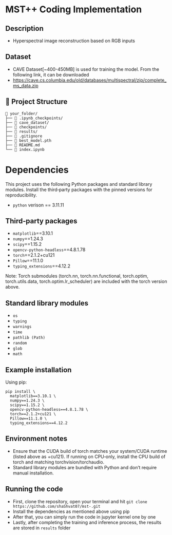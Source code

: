 # MST++ Coding Implementation
## Description
- Hyperspectral image reconstruction based on RGB inputs
## Dataset
- CAVE Dataset[~400-450MB] is used for training the model. From the following link, it can be downloaded
- https://cave.cs.columbia.edu/old/databases/multispectral/zip/complete_ms_data.zip

## 📁 Project Structure

```
📁 your_folder/ 
├── 📁 .ipynb_checkpoints/
├── 📁 cave_dataset/
├── 📁 checkpoints/
├── 📁 results/
├── 📄 .gitignore
├── 📄 best_model.pth
├── 📄 README.md
└── 📄 index.ipynb
```
# Dependencies

This project uses the following Python packages and standard library modules. Install the third‑party packages with the pinned versions for reproducibility.
- `python` verison == 3.11.11
  
## Third‑party packages

- `matplotlib`==3.10.1  
- `numpy`==1.24.3  
- `scipy`==1.15.2  
- `opencv-python-headless`==4.8.1.78  
- `torch`==2.1.2+cu121  
- `Pillow`==11.1.0  
- `typing_extensions`==4.12.2  

Note: Torch submodules (torch.nn, torch.nn.functional, torch.optim, torch.utils.data, torch.optim.lr_scheduler) are included with the torch version above.

## Standard library modules

- `os`  
- `typing`  
- `warnings`  
- `time`  
- `pathlib (Path)`  
- `random`  
- `glob`  
- `math`  

## Example installation

Using pip:

```
pip install \
  matplotlib==3.10.1 \
  numpy==1.24.3 \
  scipy==1.15.2 \
  opencv-python-headless==4.8.1.78 \
  torch==2.1.2+cu121 \
  Pillow==11.1.0 \
  typing_extensions==4.12.2
```

## Environment notes

- Ensure that the CUDA build of torch matches your system/CUDA runtime (listed above as +cu121). If running on CPU‑only, install the CPU build of torch and matching torchvision/torchaudio.  
- Standard library modules are bundled with Python and don’t require manual installation.

## Running the code

- First, clone the repository, open your terminal and hit `git clone https://github.com/shaShvat07/mst-.git`
- Install the dependencies as mentioned above using pip
- After that, you can simply run the code in jupyter kernel one by one
- Lastly, after completing the training and inference process, the results are stored in `results` folder
